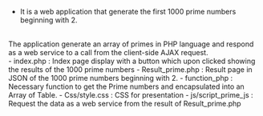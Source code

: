 -	It is a web application that generate the first 1000 prime numbers beginning with 2. 
<br/>
The application generate an array of primes in PHP language and respond as a web service to a call from the client-side AJAX request.
<br/>
-	index.php  : Index page display with a button which upon clicked showing the results of the 1000 prime numbers
-	Result_prime.php : Result page in JSON of the 1000 prime numbers beginning with 2.
-	function_php : Necessary function to get the Prime numbers and encapsulated into an Array of Table. 
-	Css/style.css : CSS for presentation 
-	js/script_prime_js : Request the data as a web service from the result of Result_prime.php 
